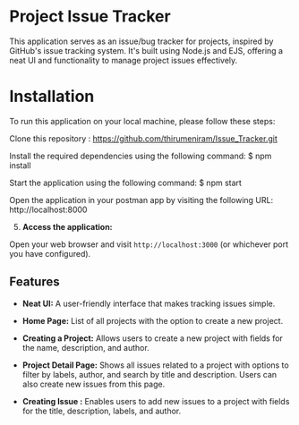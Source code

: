 # Project Issue Tracker

This application serves as an issue/bug tracker for projects, inspired by GitHub's issue tracking system. It's built using Node.js and EJS, offering a neat UI and functionality to manage project issues effectively.

# Installation

To run this application on your local machine, please follow these steps:

Clone this repository : https://github.com/thirumeniram/Issue_Tracker.git

Install the required dependencies using the following command: $ npm install

Start the application using the following command: $ npm  start

Open the application in your postman app by visiting the following URL: http://localhost:8000


5. **Access the application:**

Open your web browser and visit `http://localhost:3000` (or whichever port you have configured).

## Features

- **Neat UI:**
    A user-friendly interface that makes tracking issues simple.
  
- **Home Page:**
    List of all projects with the option to create a new project.
  
- **Creating a Project:**
    Allows users to create a new project with fields for the name, description, and author.
  
- **Project Detail Page:**
    Shows all issues related to a project with options to filter by labels, author, and search by title and description. Users can also create new issues from this page.
  
- **Creating Issue :**
    Enables users to add new issues to a project with fields for the title, description, labels, and author.



